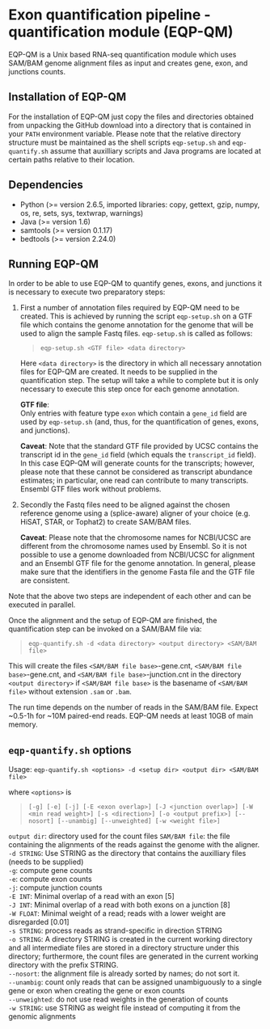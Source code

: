 # Exon quantification pipeline - quantification module (EQP-QM)
EQP-QM is a Unix based RNA-seq quantification module which uses SAM/BAM
genome alignment files as input and creates gene, exon, and junctions counts.


## Installation of EQP-QM

For the installation of EQP-QM just copy the files and directories
obtained from unpacking the GitHub download into a directory that is contained
in your `PATH` environment variable. Please note that the relative directory
structure must be maintained as the shell scripts `eqp-setup.sh` and
`eqp-quantify.sh` assume that auxilliary scripts and Java programs are
located at certain paths relative to their location.


## Dependencies
* Python (>= version 2.6.5, imported libraries: copy, gettext, gzip,
  numpy, os, re, sets, sys, textwrap, warnings)
* Java (>= version 1.6)
* samtools (>= version 0.1.17)
* bedtools (>= version 2.24.0)


## Running EQP-QM

In order to be able to use EQP-QM to quantify genes, exons, and junctions
it is necessary to execute two preparatory steps:

1. First a number of annotation files required by EQP-QM need to be
   created. This is achieved by running the script `eqp-setup.sh` on a GTF
   file which contains the genome annotation for the genome that will be
   used to align the sample Fastq files. `eqp-setup.sh` is called as
   follows:

   > `eqp-setup.sh <GTF file> <data directory>`

   Here `<data directory>` is the directory in which all necessary
   annotation files for EQP-QM are created. It needs to be supplied in
   the quantification step. The setup will take a while to complete but it
   is only necessary to execute this step once for each genome
   annotation.

   **GTF file**:  
   Only entries with feature type `exon` which contain a `gene_id` field
   are used by `eqp-setup.sh` (and, thus, for the quantification of genes,
   exons, and junctions).

   **Caveat**: Note that the standard GTF file provided by UCSC contains the
   transcript id in the `gene_id` field (which equals the
   `transcript_id` field). In this case EQP-QM will generate counts for
   the transcripts; however, please note that these cannot be considered
   as transcript abundance estimates; in particular, one read can contribute
   to many transcripts. Ensembl GTF files work without problems.

2. Secondly the Fastq files need to be aligned against the chosen
   reference genome using a (splice-aware) aligner of your choice (e.g.
   HiSAT, STAR, or Tophat2) to create SAM/BAM files.

   **Caveat**: Please note that the chromosome names for NCBI/UCSC are
   different from the chromosome names used by Ensembl. So it is not
   possible to use a genome downloaded from NCBI/UCSC for alignment and
   an Ensembl GTF file for the genome annotation. In general, please
   make sure that the identifiers in the genome Fasta file and the GTF
   file are consistent.

Note that the above two steps are independent of each other and can be
executed in parallel.

Once the alignment and the setup of EQP-QM are finished, the quantification
step can be invoked on a SAM/BAM file via:

> `eqp-quantify.sh -d <data directory> <output directory> <SAM/BAM file>`

This will create the files `<SAM/BAM file base>`-gene.cnt,
`<SAM/BAM file base>`-gene.cnt, and `<SAM/BAM file base>`-junction.cnt in
the directory `<output directory>` if `<SAM/BAM file base>` is the basename
of `<SAM/BAM file>` without extension `.sam` or `.bam`.

The run time depends on the number of reads in the SAM/BAM file. Expect
~0.5-1h for ~10M paired-end reads. EQP-QM needs at least 10GB of main
memory.


## `eqp-quantify.sh` options

Usage: `eqp-quantify.sh <options> -d <setup dir> <output dir> <SAM/BAM file>`

where `<options>` is  
>  `[-g] [-e] [-j] [-E <exon overlap>] [-J <junction overlap>]
   [-W <min read weight>] [-s <direction>] [-o <output prefix>]
   [--nosort] [--unambig] [--unweighted] [-w <weight file>]`

`output dir`: directory used for the count files
`SAM/BAM file`: the file containing the alignments of the
   reads against the genome with the aligner.  
`-d STRING`: Use STRING as the directory that contains the auxilliary
  files (needs to be supplied)  
`-g`: compute gene counts  
`-e`: compute exon counts  
`-j`: compute junction counts  
`-E INT`: Minimal overlap of a read with an exon [5]  
`-J INT`: Minimal overlap of a read with both exons on a junction [8]  
`-W FLOAT`: Minimal weight of a read; reads with a lower weight are
          disregarded [0.01]  
`-s STRING`: process reads as strand-specific in direction STRING  
`-o STRING`: A directory STRING is created in the current working directory
    and all intermediate files are stored in a directory structure under
    this directory; furthermore, the count files are generated in the current
    working directory with the prefix STRING.  
`--nosort`: the alignment file is already sorted by names; do not sort it.  
`--unambig`: count only reads that can be assigned unambiguously to a single gene
   or exon when creating the gene or exon counts  
`--unweighted`: do not use read weights in the generation of counts  
`-w STRING`: use STRING as weight file instead of computing it from the genomic
   alignments  


